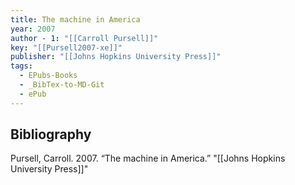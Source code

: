 ```yaml
---
title: The machine in America
year: 2007
author - 1: "[[Carroll Pursell]]"
key: "[[Pursell2007-xe]]"
publisher: "[[Johns Hopkins University Press]]"
tags:
  - EPubs-Books
  - _BibTex-to-MD-Git
  - ePub
---
```


## Bibliography
Pursell, Carroll. 2007. “The machine in America.” "[[Johns Hopkins University Press]]"
